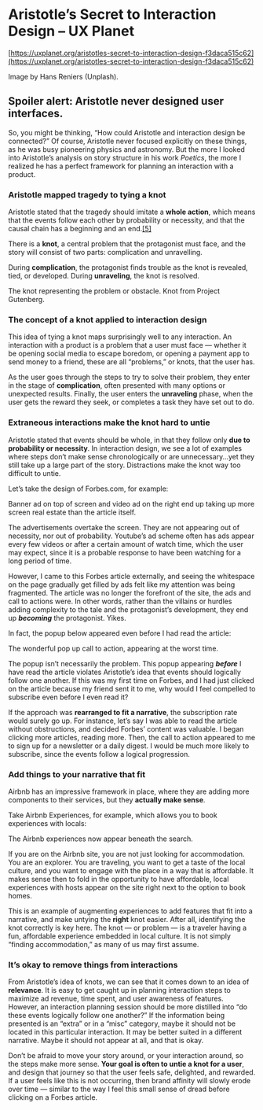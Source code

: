 Aristotle’s Secret to Interaction Design – UX Planet
===

[https://uxplanet.org/aristotles-secret-to-interaction-design-f3daca515c62](https://uxplanet.org/aristotles-secret-to-interaction-design-f3daca515c62)

Image by Hans Reniers (Unplash).

## Spoiler alert: Aristotle never designed user interfaces.

So, you might be thinking, “How could Aristotle and interaction design be connected?” Of course, Aristotle never focused explicitly on these things, as he was busy pioneering physics and astronomy. But the more I looked into Aristotle’s analysis on story structure in his work *Poetics*, the more I realized he has a perfect framework for planning an interaction with a product.

### Aristotle mapped tragedy to tying a knot

Aristotle stated that the tragedy should imitate a **whole action**, which means that the events follow each other by probability or necessity, and that the causal chain has a beginning and an end.[[5]](https://en.wikipedia.org/wiki/Dramatic_structure#cite_note-5)

There is a **knot**, a central problem that the protagonist must face, and the story will consist of two parts: complication and unravelling.

During **complication**, the protagonist finds trouble as the knot is revealed, tied, or developed. During **unraveling**, the knot is resolved.

The knot representing the problem or obstacle. Knot from Project Gutenberg.

### The concept of a knot applied to interaction design

This idea of tying a knot maps surprisingly well to any interaction. An interaction with a product is a problem that a user must face — whether it be opening social media to escape boredom, or opening a payment app to send money to a friend, these are all “problems,” or knots, that the user has.

As the user goes through the steps to try to solve their problem, they enter in the stage of **complication**, often presented with many options or unexpected results. Finally, the user enters the **unraveling** phase, when the user gets the reward they seek, or completes a task they have set out to do.

### Extraneous interactions make the knot hard to untie

Aristotle stated that events should be whole, in that they follow only **due to probability or necessity**. In interaction design, we see a lot of examples where steps don’t make sense chronologically or are unnecessary…yet they still take up a large part of the story. Distractions make the knot way too difficult to untie.

Let’s take the design of Forbes.com, for example:

Banner ad on top of screen and video ad on the right end up taking up more screen real estate than the article itself.

The advertisements overtake the screen. They are not appearing out of necessity, nor out of probability. Youtube’s ad scheme often has ads appear every few videos or after a certain amount of watch time, which the user may expect, since it is a probable response to have been watching for a long period of time.

However, I came to this Forbes article externally, and seeing the whitespace on the page gradually get filled by ads felt like my attention was being fragmented. The article was no longer the forefront of the site, the ads and call to actions were. In other words, rather than the villains or hurdles adding complexity to the tale and the protagonist’s development, they end up ***becoming*** the protagonist. Yikes.

In fact, the popup below appeared even before I had read the article:

The wonderful pop up call to action, appearing at the worst time.

The popup isn’t necessarily the problem. This popup appearing ***before*** I have read the article violates Aristotle’s idea that events should logically follow one another. If this was my first time on Forbes, and I had just clicked on the article because my friend sent it to me, why would I feel compelled to subscribe even before I even read it?

If the approach was **rearranged to fit a narrative**, the subscription rate would surely go up. For instance, let’s say I was able to read the article without obstructions, and decided Forbes’ content was valuable. I began clicking more articles, reading more. Then, the call to action appeared to me to sign up for a newsletter or a daily digest. I would be much more likely to subscribe, since the events follow a logical progression.

### Add things to your narrative that fit

Airbnb has an impressive framework in place, where they are adding more components to their services, but they **actually make sense**.

Take Airbnb Experiences, for example, which allows you to book experiences with locals:

The Airbnb experiences now appear beneath the search.

If you are on the Airbnb site, you are not just looking for accommodation. You are an explorer. You are traveling, you want to get a taste of the local culture, and you want to engage with the place in a way that is affordable. It makes sense then to fold in the opportunity to have affordable, local experiences with hosts appear on the site right next to the option to book homes.

This is an example of augmenting experiences to add features that fit into a narrative, and make untying the **right** knot easier. After all, identifying the knot correctly is key here. The knot — or problem — is a traveler having a fun, affordable experience embedded in local culture. It is not simply “finding accommodation,” as many of us may first assume.

### It’s okay to remove things from interactions

From Aristotle’s idea of knots, we can see that it comes down to an idea of **relevance**. It is easy to get caught up in planning interaction steps to maximize ad revenue, time spent, and user awareness of features. However, an interaction planning session should be more distilled into “do these events logically follow one another?” If the information being presented is an “extra” or in a “misc” category, maybe it should not be located in this particular interaction. It may be better suited in a different narrative. Maybe it should not appear at all, and that is okay.

Don’t be afraid to move your story around, or your interaction around, so the steps make more sense. **Your goal is often to untie a knot for a user**, and design that journey so that the user feels safe, delighted, and rewarded. If a user feels like this is not occurring, then brand affinity will slowly erode over time — similar to the way I feel this small sense of dread before clicking on a Forbes article.